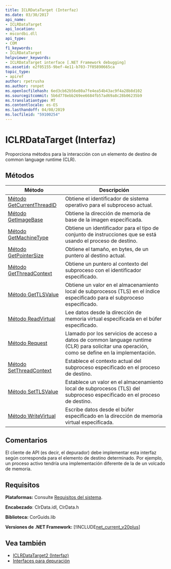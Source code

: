 ```yaml
---
title: ICLRDataTarget (Interfaz)
ms.date: 03/30/2017
api_name:
- ICLRDataTarget
api_location:
- mscordbi.dll
api_type:
- COM
f1_keywords:
- ICLRDataTarget
helpviewer_keywords:
- ICLRDataTarget interface [.NET Framework debugging]
ms.assetid: e2f05155-9bef-4e11-b703-7f05890665ca
topic_type:
- apiref
author: rpetrusha
ms.author: ronpet
ms.openlocfilehash: 6ed3cb62b56e80a7fe4ea54b43ac9f4a28b8d102
ms.sourcegitcommit: 5b6d778ebb269ee6684fb57ad69a8c28b06235b9
ms.translationtype: MT
ms.contentlocale: es-ES
ms.lasthandoff: 04/08/2019
ms.locfileid: "59100254"
---
```

# <a name="iclrdatatarget-interface"></a>ICLRDataTarget (Interfaz)
Proporciona métodos para la interacción con un elemento de destino de common language runtime (CLR).  
  
## <a name="methods"></a>Métodos  
  
|Método|Descripción|  
|------------|-----------------|  
|[Método GetCurrentThreadID](../../../../docs/framework/unmanaged-api/debugging/iclrdatatarget-getcurrentthreadid-method.md)|Obtiene el identificador de sistema operativo para el subproceso actual.|  
|[Método GetImageBase](../../../../docs/framework/unmanaged-api/debugging/iclrdatatarget-getimagebase-method.md)|Obtiene la dirección de memoria de base de la imagen especificada.|  
|[Método GetMachineType](../../../../docs/framework/unmanaged-api/debugging/iclrdatatarget-getmachinetype-method.md)|Obtiene un identificador para el tipo de conjunto de instrucciones que se está usando el proceso de destino.|  
|[Método GetPointerSize](../../../../docs/framework/unmanaged-api/debugging/iclrdatatarget-getpointersize-method.md)|Obtiene el tamaño, en bytes, de un puntero al destino actual.|  
|[Método GetThreadContext](../../../../docs/framework/unmanaged-api/debugging/iclrdatatarget-getthreadcontext-method.md)|Obtiene un puntero al contexto del subproceso con el identificador especificado.|  
|[Método GetTLSValue](../../../../docs/framework/unmanaged-api/debugging/iclrdatatarget-gettlsvalue-method.md)|Obtiene un valor en el almacenamiento local de subprocesos (TLS) en el índice especificado para el subproceso especificado.|  
|[Método ReadVirtual](../../../../docs/framework/unmanaged-api/debugging/iclrdatatarget-readvirtual-method.md)|Lee datos desde la dirección de memoria virtual especificada en el búfer especificado.|  
|[Método Request](../../../../docs/framework/unmanaged-api/debugging/iclrdatatarget-request-method.md)|Llamado por los servicios de acceso a datos de common language runtime (CLR) para solicitar una operación, como se define en la implementación.|  
|[Método SetThreadContext](../../../../docs/framework/unmanaged-api/debugging/iclrdatatarget-setthreadcontext-method.md)|Establece el contexto actual del subproceso especificado en el proceso de destino.|  
|[Método SetTLSValue](../../../../docs/framework/unmanaged-api/debugging/iclrdatatarget-settlsvalue-method.md)|Establece un valor en el almacenamiento local de subprocesos (TLS) del subproceso especificado en el proceso de destino.|  
|[Método WriteVirtual](../../../../docs/framework/unmanaged-api/debugging/iclrdatatarget-writevirtual-method.md)|Escribe datos desde el búfer especificado en la dirección de memoria virtual especificada.|  
  
## <a name="remarks"></a>Comentarios  
 El cliente de API (es decir, el depurador) debe implementar esta interfaz según corresponda para el elemento de destino determinado. Por ejemplo, un proceso activo tendría una implementación diferente de la de un volcado de memoria.  
  
## <a name="requirements"></a>Requisitos  
 **Plataformas:** Consulte [Requisitos del sistema](../../../../docs/framework/get-started/system-requirements.md).  
  
 **Encabezado**: ClrData.idl, ClrData.h  
  
 **Biblioteca:** CorGuids.lib  
  
 **Versiones de .NET Framework:** [!INCLUDE[net_current_v20plus](../../../../includes/net-current-v20plus-md.md)]  
  
## <a name="see-also"></a>Vea también

- [ICLRDataTarget2 (Interfaz)](../../../../docs/framework/unmanaged-api/debugging/iclrdatatarget2-interface.md)
- [Interfaces para depuración](../../../../docs/framework/unmanaged-api/debugging/debugging-interfaces.md)
